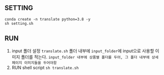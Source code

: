
## SETTING
```
conda create -n translate python=3.8 -y
sh setting.sh
```
## RUN
1. input 폴더 설정
    `translate.sh` 폴더 내부에 `input_folder`에 input으로 사용할 이미지 폴더를 적는다. `input_folder 내부에 상품별 폴더를 두어, 그 폴더 내부에 상세페이지 이미지들을 두어야함`
3. RUN shell script
`sh translate.sh`
